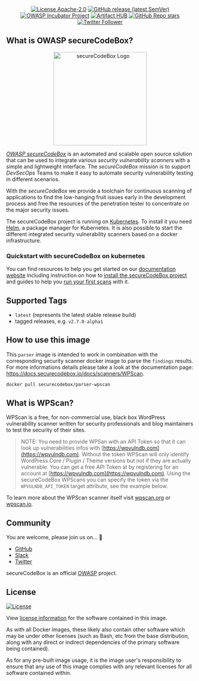 <p align="center">
  <a href="https://opensource.org/licenses/Apache-2.0"><img alt="License Apache-2.0" src="https://img.shields.io/badge/License-Apache%202.0-blue.svg"></a>
  <a href="https://github.com/secureCodeBox/secureCodeBox/releases/latest"><img alt="GitHub release (latest SemVer)" src="https://img.shields.io/github/v/release/secureCodeBox/secureCodeBox?sort=semver"></a>
  <a href="https://owasp.org/www-project-securecodebox/"><img alt="OWASP Incubator Project" src="https://img.shields.io/badge/OWASP-Incubator%20Project-365EAA"></a>
  <a href="https://artifacthub.io/packages/search?repo=seccurecodebox"><img alt="Artifact HUB" src="https://img.shields.io/endpoint?url=https://artifacthub.io/badge/repository/seccurecodebox"></a>
  <a href="https://github.com/secureCodeBox/secureCodeBox/"><img alt="GitHub Repo stars" src="https://img.shields.io/github/stars/secureCodeBox/secureCodeBox?logo=GitHub"></a>
  <a href="https://twitter.com/securecodebox"><img alt="Twitter Follower" src="https://img.shields.io/twitter/follow/securecodebox?style=flat&color=blue&logo=twitter"></a>
</p>

## What is OWASP secureCodeBox?

<p align="center">
  <img alt="secureCodeBox Logo" src="https://docs.securecodebox.io/img/Logo_Color.svg" width="250px">
</p>

_[OWASP secureCodeBox][scb-github]_ is an automated and scalable open source solution that can be used to integrate various *security vulnerability scanners* with a simple and lightweight interface. The _secureCodeBox_ mission is to support *DevSecOps* Teams to make it easy to automate security vulnerability testing in different scenarios.

With the _secureCodeBox_ we provide a toolchain for continuous scanning of applications to find the low-hanging fruit issues early in the development process and free the resources of the penetration tester to concentrate on the major security issues.

The secureCodeBox project is running on [Kubernetes](https://kubernetes.io/). To install it you need [Helm](https://helm.sh), a package manager for Kubernetes. It is also possible to start the different integrated security vulnerability scanners based on a docker infrastructure.

### Quickstart with secureCodeBox on kubernetes

You can find resources to help you get started on our [documentation website](https://docs.securecodebox.io) including instruction on how to [install the secureCodeBox project](https://docs.securecodebox.io/docs/getting-started/installation) and guides to help you [run your first scans](https://docs.securecodebox.io/docs/getting-started/first-scans) with it.

## Supported Tags
- `latest`  (represents the latest stable release build)
- tagged releases, e.g. `v2.7.0-alpha1`

## How to use this image
This `parser` image is intended to work in combination with the corresponding security scanner docker image to parse the `findings` results. For more informations details please take a look at the documentation page: https://docs.securecodebox.io/docs/scanners/WPScan.

```bash
docker pull securecodebox/parser-wpscan
```

## What is WPScan?

WPScan is a free, for non-commercial use, black box WordPress vulnerability scanner written for security professionals and blog maintainers to test the security of their sites.

> NOTE: You need to provide WPSan with an API Token so that it can look up vulnerabilities infos with [https://wpvulndb.com](https://wpvulndb.com). Without the token WPScan will only identify WordPress Core / Plugin / Theme versions but not if they are actually vulnerable. You can get a free API Token at by registering for an account at [https://wpvulndb.com](https://wpvulndb.com). Using the secureCodeBox WPScans you can specify the token via the `WPVULNDB_API_TOKEN` target attribute, see the example below.

To learn more about the WPScan scanner itself visit [wpscan.org] or [wpscan.io].

## Community

You are welcome, please join us on... 👋

- [GitHub][scb-github]
- [Slack][scb-slack]
- [Twitter][scb-twitter]

secureCodeBox is an official [OWASP][scb-owasp] project.

## License
[![License](https://img.shields.io/badge/License-Apache%202.0-blue.svg)](https://opensource.org/licenses/Apache-2.0)

View [license information](https://github.com/secureCodeBox/secureCodeBox/blob/master/LICENSE) for the software contained in this image.

As with all Docker images, these likely also contain other software which may be under other licenses (such as Bash, etc from the base distribution, along with any direct or indirect dependencies of the primary software being contained).

As for any pre-built image usage, it is the image user's responsibility to ensure that any use of this image complies with any relevant licenses for all software contained within.

[scb-owasp]: https://www.owasp.org/index.php/OWASP_secureCodeBox
[scb-docs]: https://docs.securecodebox.io/
[scb-site]: https://www.securecodebox.io/
[scb-github]: https://github.com/secureCodeBox/
[scb-twitter]: https://twitter.com/secureCodeBox
[scb-slack]: https://join.slack.com/t/securecodebox/shared_invite/enQtNDU3MTUyOTM0NTMwLTBjOWRjNjVkNGEyMjQ0ZGMyNDdlYTQxYWQ4MzNiNGY3MDMxNThkZjJmMzY2NDRhMTk3ZWM3OWFkYmY1YzUxNTU
[scb-license]: https://github.com/secureCodeBox/secureCodeBox/blob/master/LICENSE
[wpscan.io]: https://wpscan.io/
[wpscan.org]: https://wpscan.org/
[WPScan Documentation]: https://github.com/wpscanteam/wpscan/wiki/WPScan-User-Documentation